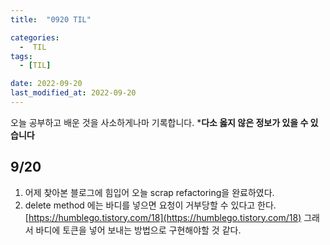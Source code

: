 ```yaml
---
title:  "0920 TIL" 

categories:
  -  TIL
tags:
  - [TIL]

date: 2022-09-20
last_modified_at: 2022-09-20
---
```


오늘 공부하고 배운 것을 사소하게나마 기록합니다. 
***다소 옳지 않은 정보가 있을 수 있습니다**

## 9/20

1. 어제 찾아본 블로그에 힘입어 오늘 scrap refactoring을 완료하였다. 
2. delete method 에는 바디를 넣으면 요청이 거부당할 수 있다고 한다. [https://humblego.tistory.com/18](https://humblego.tistory.com/18)
그래서 바디에 토큰을 넣어 보내는 방법으로 구현해야할 것 같다.